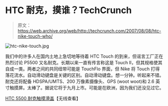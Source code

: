 # HTC 耐克，摸谁？TechCrunch

> 原文：<https://web.archive.org/web/http://techcrunch.com/2007/08/08/htc-nike-touch-who/>

![htc-nike-touch.jpg](img/20c8f72b63f56d6d4f85a9446d6ca5ef.png)

我们中的许多人在国内土地上急切地等待着 HTC Touch 的到来，但谣言工厂正在热烈讨论 P5500 又名耐克。长期以来一直有传言称这是 Touch II，但其规格使其自成一类。两者之间的共同纽带可能是 TouchFlo 界面，但 Nike 将 Touch 打得落花流水。自动滑动键盘是关键的区别。自动滑动键盘。想一分钟。听起来不错。耐克还将配备 HDSPA/UMTS、200 万像素摄像头、GPS (woot woot)和 2.6 英寸触摸屏。太棒了。据说它将于九月上市。可能是在欧洲，因为我们还没见过它。

[HTC 5500 耐克触摸滑盖](https://web.archive.org/web/20150714160718/http://www.unwiredview.com/2007/08/08/htc-5500-nike-touch-slider/)【无线查看】